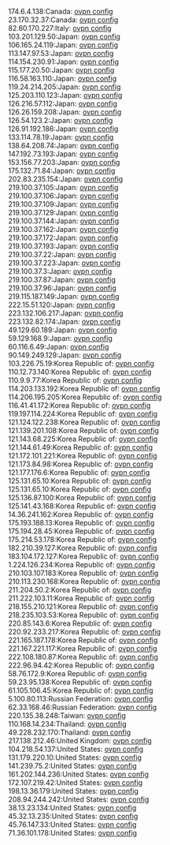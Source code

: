174.6.4.138:Canada: [ovpn config](vpn/174_6_4_138.ovpn)  
23.170.32.37:Canada: [ovpn config](vpn/23_170_32_37.ovpn)  
82.60.170.227:Italy: [ovpn config](vpn/82_60_170_227.ovpn)  
103.201.129.50:Japan: [ovpn config](vpn/103_201_129_50.ovpn)  
106.165.24.119:Japan: [ovpn config](vpn/106_165_24_119.ovpn)  
113.147.97.53:Japan: [ovpn config](vpn/113_147_97_53.ovpn)  
114.154.230.91:Japan: [ovpn config](vpn/114_154_230_91.ovpn)  
115.177.20.50:Japan: [ovpn config](vpn/115_177_20_50.ovpn)  
116.58.163.110:Japan: [ovpn config](vpn/116_58_163_110.ovpn)  
119.24.214.205:Japan: [ovpn config](vpn/119_24_214_205.ovpn)  
125.203.110.123:Japan: [ovpn config](vpn/125_203_110_123.ovpn)  
126.216.57.112:Japan: [ovpn config](vpn/126_216_57_112.ovpn)  
126.26.159.208:Japan: [ovpn config](vpn/126_26_159_208.ovpn)  
126.54.123.2:Japan: [ovpn config](vpn/126_54_123_2.ovpn)  
126.91.192.186:Japan: [ovpn config](vpn/126_91_192_186.ovpn)  
133.114.78.19:Japan: [ovpn config](vpn/133_114_78_19.ovpn)  
138.64.208.74:Japan: [ovpn config](vpn/138_64_208_74.ovpn)  
147.192.73.193:Japan: [ovpn config](vpn/147_192_73_193.ovpn)  
153.156.77.203:Japan: [ovpn config](vpn/153_156_77_203.ovpn)  
175.132.71.84:Japan: [ovpn config](vpn/175_132_71_84.ovpn)  
202.83.235.154:Japan: [ovpn config](vpn/202_83_235_154.ovpn)  
219.100.37.105:Japan: [ovpn config](vpn/219_100_37_105.ovpn)  
219.100.37.106:Japan: [ovpn config](vpn/219_100_37_106.ovpn)  
219.100.37.109:Japan: [ovpn config](vpn/219_100_37_109.ovpn)  
219.100.37.129:Japan: [ovpn config](vpn/219_100_37_129.ovpn)  
219.100.37.144:Japan: [ovpn config](vpn/219_100_37_144.ovpn)  
219.100.37.162:Japan: [ovpn config](vpn/219_100_37_162.ovpn)  
219.100.37.172:Japan: [ovpn config](vpn/219_100_37_172.ovpn)  
219.100.37.193:Japan: [ovpn config](vpn/219_100_37_193.ovpn)  
219.100.37.22:Japan: [ovpn config](vpn/219_100_37_22.ovpn)  
219.100.37.223:Japan: [ovpn config](vpn/219_100_37_223.ovpn)  
219.100.37.3:Japan: [ovpn config](vpn/219_100_37_3.ovpn)  
219.100.37.87:Japan: [ovpn config](vpn/219_100_37_87.ovpn)  
219.100.37.96:Japan: [ovpn config](vpn/219_100_37_96.ovpn)  
219.115.187.149:Japan: [ovpn config](vpn/219_115_187_149.ovpn)  
222.15.51.120:Japan: [ovpn config](vpn/222_15_51_120.ovpn)  
223.132.106.217:Japan: [ovpn config](vpn/223_132_106_217.ovpn)  
223.132.82.174:Japan: [ovpn config](vpn/223_132_82_174.ovpn)  
49.129.60.189:Japan: [ovpn config](vpn/49_129_60_189.ovpn)  
59.129.168.9:Japan: [ovpn config](vpn/59_129_168_9.ovpn)  
60.116.6.49:Japan: [ovpn config](vpn/60_116_6_49.ovpn)  
90.149.249.129:Japan: [ovpn config](vpn/90_149_249_129.ovpn)  
103.226.75.19:Korea Republic of: [ovpn config](vpn/103_226_75_19.ovpn)  
110.12.73.140:Korea Republic of: [ovpn config](vpn/110_12_73_140.ovpn)  
110.9.9.77:Korea Republic of: [ovpn config](vpn/110_9_9_77.ovpn)  
114.203.133.192:Korea Republic of: [ovpn config](vpn/114_203_133_192.ovpn)  
114.206.195.205:Korea Republic of: [ovpn config](vpn/114_206_195_205.ovpn)  
116.41.41.172:Korea Republic of: [ovpn config](vpn/116_41_41_172.ovpn)  
119.197.114.224:Korea Republic of: [ovpn config](vpn/119_197_114_224.ovpn)  
121.124.122.238:Korea Republic of: [ovpn config](vpn/121_124_122_238.ovpn)  
121.139.201.108:Korea Republic of: [ovpn config](vpn/121_139_201_108.ovpn)  
121.143.68.225:Korea Republic of: [ovpn config](vpn/121_143_68_225.ovpn)  
121.144.61.49:Korea Republic of: [ovpn config](vpn/121_144_61_49.ovpn)  
121.172.101.221:Korea Republic of: [ovpn config](vpn/121_172_101_221.ovpn)  
121.173.84.98:Korea Republic of: [ovpn config](vpn/121_173_84_98.ovpn)  
121.177.176.6:Korea Republic of: [ovpn config](vpn/121_177_176_6.ovpn)  
125.131.65.10:Korea Republic of: [ovpn config](vpn/125_131_65_10.ovpn)  
125.131.65.10:Korea Republic of: [ovpn config](vpn/125_131_65_10.ovpn)  
125.136.87.100:Korea Republic of: [ovpn config](vpn/125_136_87_100.ovpn)  
125.141.43.168:Korea Republic of: [ovpn config](vpn/125_141_43_168.ovpn)  
14.36.241.162:Korea Republic of: [ovpn config](vpn/14_36_241_162.ovpn)  
175.193.188.13:Korea Republic of: [ovpn config](vpn/175_193_188_13.ovpn)  
175.194.28.45:Korea Republic of: [ovpn config](vpn/175_194_28_45.ovpn)  
175.214.53.178:Korea Republic of: [ovpn config](vpn/175_214_53_178.ovpn)  
182.210.39.127:Korea Republic of: [ovpn config](vpn/182_210_39_127.ovpn)  
183.104.172.127:Korea Republic of: [ovpn config](vpn/183_104_172_127.ovpn)  
1.224.126.234:Korea Republic of: [ovpn config](vpn/1_224_126_234.ovpn)  
210.103.107.183:Korea Republic of: [ovpn config](vpn/210_103_107_183.ovpn)  
210.113.230.168:Korea Republic of: [ovpn config](vpn/210_113_230_168.ovpn)  
211.204.50.2:Korea Republic of: [ovpn config](vpn/211_204_50_2.ovpn)  
211.222.103.11:Korea Republic of: [ovpn config](vpn/211_222_103_11.ovpn)  
218.155.210.121:Korea Republic of: [ovpn config](vpn/218_155_210_121.ovpn)  
218.235.103.53:Korea Republic of: [ovpn config](vpn/218_235_103_53.ovpn)  
220.85.143.6:Korea Republic of: [ovpn config](vpn/220_85_143_6.ovpn)  
220.92.233.217:Korea Republic of: [ovpn config](vpn/220_92_233_217.ovpn)  
221.165.187.178:Korea Republic of: [ovpn config](vpn/221_165_187_178.ovpn)  
221.167.221.117:Korea Republic of: [ovpn config](vpn/221_167_221_117.ovpn)  
222.108.180.87:Korea Republic of: [ovpn config](vpn/222_108_180_87.ovpn)  
222.96.94.42:Korea Republic of: [ovpn config](vpn/222_96_94_42.ovpn)  
58.76.172.9:Korea Republic of: [ovpn config](vpn/58_76_172_9.ovpn)  
59.23.95.138:Korea Republic of: [ovpn config](vpn/59_23_95_138.ovpn)  
61.105.106.45:Korea Republic of: [ovpn config](vpn/61_105_106_45.ovpn)  
5.100.80.113:Russian Federation: [ovpn config](vpn/5_100_80_113.ovpn)  
62.33.168.46:Russian Federation: [ovpn config](vpn/62_33_168_46.ovpn)  
220.135.38.248:Taiwan: [ovpn config](vpn/220_135_38_248.ovpn)  
110.168.14.234:Thailand: [ovpn config](vpn/110_168_14_234.ovpn)  
49.228.232.170:Thailand: [ovpn config](vpn/49_228_232_170.ovpn)  
217.138.212.46:United Kingdom: [ovpn config](vpn/217_138_212_46.ovpn)  
104.218.54.137:United States: [ovpn config](vpn/104_218_54_137.ovpn)  
131.179.220.10:United States: [ovpn config](vpn/131_179_220_10.ovpn)  
141.239.75.2:United States: [ovpn config](vpn/141_239_75_2.ovpn)  
161.202.144.236:United States: [ovpn config](vpn/161_202_144_236.ovpn)  
172.107.219.42:United States: [ovpn config](vpn/172_107_219_42.ovpn)  
198.13.36.179:United States: [ovpn config](vpn/198_13_36_179.ovpn)  
208.94.244.242:United States: [ovpn config](vpn/208_94_244_242.ovpn)  
38.13.23.134:United States: [ovpn config](vpn/38_13_23_134.ovpn)  
45.32.13.235:United States: [ovpn config](vpn/45_32_13_235.ovpn)  
45.76.147.33:United States: [ovpn config](vpn/45_76_147_33.ovpn)  
71.36.101.178:United States: [ovpn config](vpn/71_36_101_178.ovpn)  
